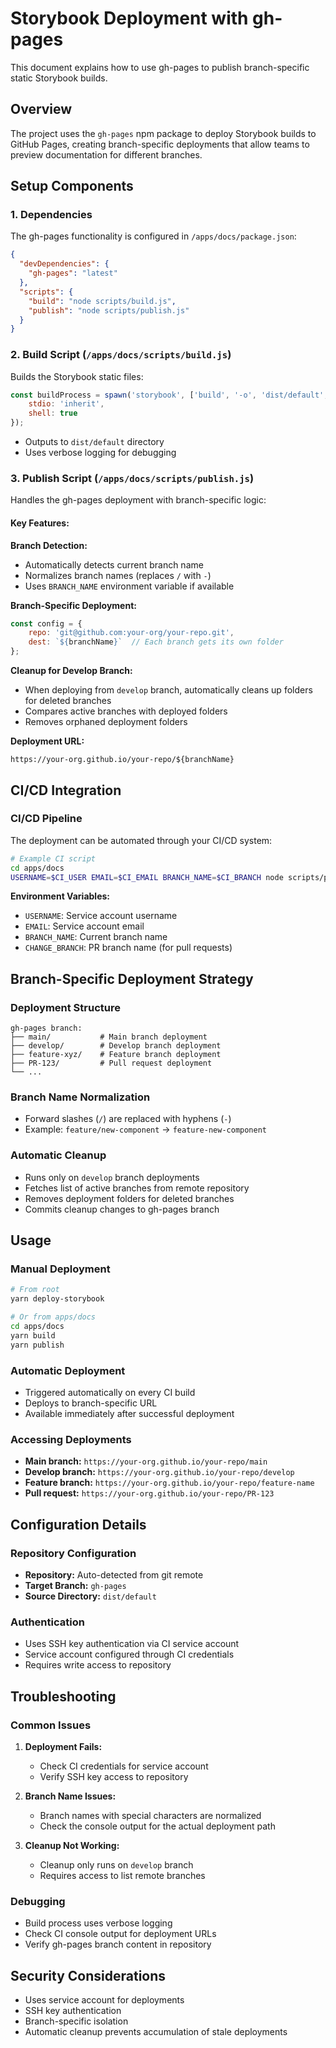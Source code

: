 # Storybook Deployment with gh-pages

This document explains how to use gh-pages to publish branch-specific static Storybook builds.

## Overview

The project uses the `gh-pages` npm package to deploy Storybook builds to GitHub Pages, creating branch-specific deployments that allow teams to preview documentation for different branches.

## Setup Components

### 1. Dependencies

The gh-pages functionality is configured in `/apps/docs/package.json`:

```json
{
  "devDependencies": {
    "gh-pages": "latest"
  },
  "scripts": {
    "build": "node scripts/build.js",
    "publish": "node scripts/publish.js"
  }
}
```

### 2. Build Script (`/apps/docs/scripts/build.js`)

Builds the Storybook static files:

```javascript
const buildProcess = spawn('storybook', ['build', '-o', 'dist/default', '--debug', '--loglevel', 'verbose'], {
    stdio: 'inherit',
    shell: true
});
```

- Outputs to `dist/default` directory
- Uses verbose logging for debugging

### 3. Publish Script (`/apps/docs/scripts/publish.js`)

Handles the gh-pages deployment with branch-specific logic:

#### Key Features:

**Branch Detection:**
- Automatically detects current branch name
- Normalizes branch names (replaces `/` with `-`)
- Uses `BRANCH_NAME` environment variable if available

**Branch-Specific Deployment:**
```javascript
const config = {
    repo: 'git@github.com:your-org/your-repo.git',
    dest: `${branchName}`  // Each branch gets its own folder
};
```

**Cleanup for Develop Branch:**
- When deploying from `develop` branch, automatically cleans up folders for deleted branches
- Compares active branches with deployed folders
- Removes orphaned deployment folders

**Deployment URL:**
```
https://your-org.github.io/your-repo/${branchName}
```

## CI/CD Integration

### CI/CD Pipeline

The deployment can be automated through your CI/CD system:

```bash
# Example CI script
cd apps/docs
USERNAME=$CI_USER EMAIL=$CI_EMAIL BRANCH_NAME=$CI_BRANCH node scripts/publish.js
```

**Environment Variables:**
- `USERNAME`: Service account username
- `EMAIL`: Service account email
- `BRANCH_NAME`: Current branch name
- `CHANGE_BRANCH`: PR branch name (for pull requests)

## Branch-Specific Deployment Strategy

### Deployment Structure
```
gh-pages branch:
├── main/           # Main branch deployment
├── develop/        # Develop branch deployment
├── feature-xyz/    # Feature branch deployment
├── PR-123/         # Pull request deployment
└── ...
```

### Branch Name Normalization
- Forward slashes (`/`) are replaced with hyphens (`-`)
- Example: `feature/new-component` → `feature-new-component`

### Automatic Cleanup
- Runs only on `develop` branch deployments
- Fetches list of active branches from remote repository
- Removes deployment folders for deleted branches
- Commits cleanup changes to gh-pages branch

## Usage

### Manual Deployment
```bash
# From root
yarn deploy-storybook

# Or from apps/docs
cd apps/docs
yarn build
yarn publish
```

### Automatic Deployment
- Triggered automatically on every CI build
- Deploys to branch-specific URL
- Available immediately after successful deployment

### Accessing Deployments
- **Main branch:** `https://your-org.github.io/your-repo/main`
- **Develop branch:** `https://your-org.github.io/your-repo/develop`
- **Feature branch:** `https://your-org.github.io/your-repo/feature-name`
- **Pull request:** `https://your-org.github.io/your-repo/PR-123`

## Configuration Details

### Repository Configuration
- **Repository:** Auto-detected from git remote
- **Target Branch:** `gh-pages`
- **Source Directory:** `dist/default`

### Authentication
- Uses SSH key authentication via CI service account
- Service account configured through CI credentials
- Requires write access to repository

## Troubleshooting

### Common Issues

1. **Deployment Fails:**
   - Check CI credentials for service account
   - Verify SSH key access to repository

2. **Branch Name Issues:**
   - Branch names with special characters are normalized
   - Check the console output for the actual deployment path

3. **Cleanup Not Working:**
   - Cleanup only runs on `develop` branch
   - Requires access to list remote branches

### Debugging
- Build process uses verbose logging
- Check CI console output for deployment URLs
- Verify gh-pages branch content in repository

## Security Considerations

- Uses service account for deployments
- SSH key authentication
- Branch-specific isolation
- Automatic cleanup prevents accumulation of stale deployments
